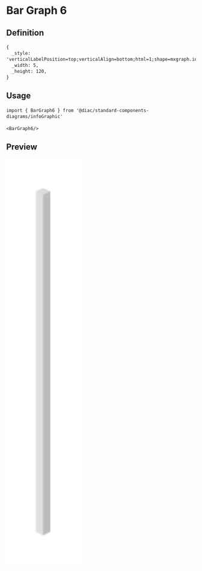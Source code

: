 # Bar Graph 6

## Definition

```
{
  _style: 'verticalLabelPosition=top;verticalAlign=bottom;html=1;shape=mxgraph.infographic.shadedCube;isoAngle=15;fillColor=#CCCCCC;strokeColor=none;fontStyle=1;fontColor=#10739E;fontSize=12;shadow=0;align=left;opacity=70;',
  _width: 5,
  _height: 120,
}
```

## Usage

```
import { BarGraph6 } from '@diac/standard-components-diagrams/infoGraphic'

<BarGraph6/>
```

## Preview

<img src="./bar-graph-6.png" width="200"/>
